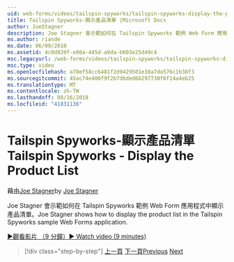 ```yaml
---
uid: web-forms/videos/tailspin-spyworks/tailspin-spyworks-display-the-product-list
title: Tailspin Spyworks-顯示產品清單 |Microsoft Docs
author: JoeStagner
description: Joe Stagner 會示範如何在 Tailspin Spyworks 範例 Web Form 應用程式中顯示產品清單。
ms.author: riande
ms.date: 06/09/2010
ms.assetid: 4c0d920f-e80a-445d-a9da-b603e25d49c4
msc.legacyurl: /web-forms/videos/tailspin-spyworks/tailspin-spyworks-display-the-product-list
msc.type: video
ms.openlocfilehash: a78ef58cc6481f2d9429501e38a7da576c1b38f3
ms.sourcegitcommit: 45ac74e400f9f2b7dbded66297730f6f14a4eb25
ms.translationtype: MT
ms.contentlocale: zh-TW
ms.lasthandoff: 08/16/2018
ms.locfileid: "41831136"
---
```

<a name="tailspin-spyworks---display-the-product-list"></a><span data-ttu-id="9766f-103">Tailspin Spyworks-顯示產品清單</span><span class="sxs-lookup"><span data-stu-id="9766f-103">Tailspin Spyworks - Display the Product List</span></span>
====================
<span data-ttu-id="9766f-104">藉由[Joe Stagner](https://github.com/JoeStagner)</span><span class="sxs-lookup"><span data-stu-id="9766f-104">by [Joe Stagner](https://github.com/JoeStagner)</span></span>

<span data-ttu-id="9766f-105">Joe Stagner 會示範如何在 Tailspin Spyworks 範例 Web Form 應用程式中顯示產品清單。</span><span class="sxs-lookup"><span data-stu-id="9766f-105">Joe Stagner shows how to display the product list in the Tailspin Spyworks sample Web Forms application.</span></span>

[<span data-ttu-id="9766f-106">&#9654;觀看影片 （9 分鐘）</span><span class="sxs-lookup"><span data-stu-id="9766f-106">&#9654; Watch video (9 minutes)</span></span>](https://channel9.msdn.com/Blogs/ASP-NET-Site-Videos/tailspin-spyworks-display-the-product-list)

> [!div class="step-by-step"]
> <span data-ttu-id="9766f-107">[上一頁](tailspin-spyworks-category-menu.md)
> [下一頁](tailspin-spyworks-display-per-product-details.md)</span><span class="sxs-lookup"><span data-stu-id="9766f-107">[Previous](tailspin-spyworks-category-menu.md)
[Next](tailspin-spyworks-display-per-product-details.md)</span></span>
